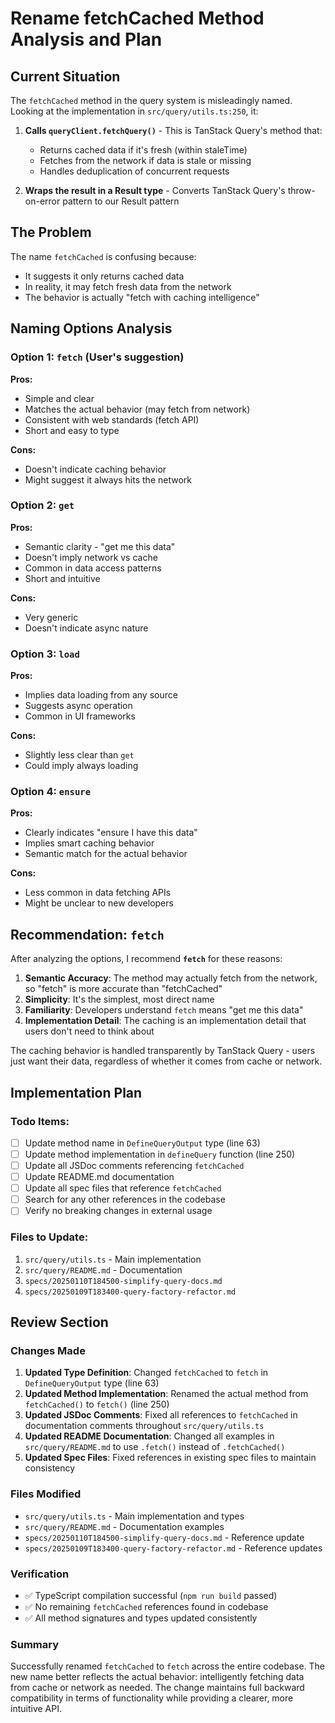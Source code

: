 # Rename fetchCached Method Analysis and Plan

## Current Situation

The `fetchCached` method in the query system is misleadingly named. Looking at the implementation in `src/query/utils.ts:250`, it:

1. **Calls `queryClient.fetchQuery()`** - This is TanStack Query's method that:
   - Returns cached data if it's fresh (within staleTime)
   - Fetches from the network if data is stale or missing
   - Handles deduplication of concurrent requests

2. **Wraps the result in a Result type** - Converts TanStack Query's throw-on-error pattern to our Result pattern

## The Problem

The name `fetchCached` is confusing because:
- It suggests it only returns cached data
- In reality, it may fetch fresh data from the network
- The behavior is actually "fetch with caching intelligence"

## Naming Options Analysis

### Option 1: `fetch` (User's suggestion)
**Pros:**
- Simple and clear
- Matches the actual behavior (may fetch from network)
- Consistent with web standards (fetch API)
- Short and easy to type

**Cons:**
- Doesn't indicate caching behavior
- Might suggest it always hits the network

### Option 2: `get`
**Pros:**
- Semantic clarity - "get me this data"
- Doesn't imply network vs cache
- Common in data access patterns
- Short and intuitive

**Cons:**
- Very generic
- Doesn't indicate async nature

### Option 3: `load`
**Pros:**
- Implies data loading from any source
- Suggests async operation
- Common in UI frameworks

**Cons:**
- Slightly less clear than `get`
- Could imply always loading

### Option 4: `ensure`
**Pros:**
- Clearly indicates "ensure I have this data"
- Implies smart caching behavior
- Semantic match for the actual behavior

**Cons:**
- Less common in data fetching APIs
- Might be unclear to new developers

## Recommendation: `fetch`

After analyzing the options, I recommend **`fetch`** for these reasons:

1. **Semantic Accuracy**: The method may actually fetch from the network, so "fetch" is more accurate than "fetchCached"
2. **Simplicity**: It's the simplest, most direct name
3. **Familiarity**: Developers understand `fetch` means "get me this data"
4. **Implementation Detail**: The caching is an implementation detail that users don't need to think about

The caching behavior is handled transparently by TanStack Query - users just want their data, regardless of whether it comes from cache or network.

## Implementation Plan

### Todo Items:
- [ ] Update method name in `DefineQueryOutput` type (line 63)
- [ ] Update method implementation in `defineQuery` function (line 250)
- [ ] Update all JSDoc comments referencing `fetchCached`
- [ ] Update README.md documentation
- [ ] Update all spec files that reference `fetchCached`
- [ ] Search for any other references in the codebase
- [ ] Verify no breaking changes in external usage

### Files to Update:
1. `src/query/utils.ts` - Main implementation
2. `src/query/README.md` - Documentation
3. `specs/20250110T184500-simplify-query-docs.md`
4. `specs/20250109T183400-query-factory-refactor.md`

## Review Section

### Changes Made

1. **Updated Type Definition**: Changed `fetchCached` to `fetch` in `DefineQueryOutput` type (line 63)
2. **Updated Method Implementation**: Renamed the actual method from `fetchCached()` to `fetch()` (line 250)
3. **Updated JSDoc Comments**: Fixed all references to `fetchCached` in documentation comments throughout `src/query/utils.ts`
4. **Updated README Documentation**: Changed all examples in `src/query/README.md` to use `.fetch()` instead of `.fetchCached()`
5. **Updated Spec Files**: Fixed references in existing spec files to maintain consistency

### Files Modified
- `src/query/utils.ts` - Main implementation and types
- `src/query/README.md` - Documentation examples
- `specs/20250110T184500-simplify-query-docs.md` - Reference update
- `specs/20250109T183400-query-factory-refactor.md` - Reference updates

### Verification
- ✅ TypeScript compilation successful (`npm run build` passed)
- ✅ No remaining `fetchCached` references found in codebase
- ✅ All method signatures and types updated consistently

### Summary
Successfully renamed `fetchCached` to `fetch` across the entire codebase. The new name better reflects the actual behavior: intelligently fetching data from cache or network as needed. The change maintains full backward compatibility in terms of functionality while providing a clearer, more intuitive API.